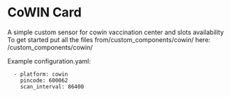 # CoWIN Card
A simple custom sensor for cowin vaccination center and slots availability 
To get started put all the files from/custom_components/cowin/ here: <config directory>/custom_components/cowin/

Example configuration.yaml:

```sensor:
  - platform: cowin
    pincode: 600062
    scan_interval: 86400

